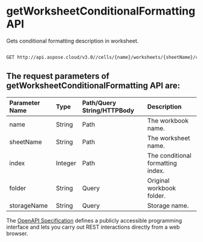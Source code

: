 # **getWorksheetConditionalFormatting API**

Gets conditional formatting description in worksheet. 

```bash

GET http://api.aspose.cloud/v3.0//cells/{name}/worksheets/{sheetName}/conditionalFormattings/{index}

```

## The request parameters of **getWorksheetConditionalFormatting** API are: 

| Parameter Name | Type | Path/Query String/HTTPBody | Description | 
| :- | :- | :- |:- | 
|name|String|Path|The workbook name.|
|sheetName|String|Path|The worksheet name.|
|index|Integer|Path|The conditional formatting index.|
|folder|String|Query|Original workbook folder.|
|storageName|String|Query|Storage name.|


The [OpenAPI Specification](https://reference.aspose.cloud/cells/#/ConditionalFormattingsController/GetWorksheetConditionalFormatting) defines a publicly accessible programming interface and lets you carry out REST interactions directly from a web browser.

